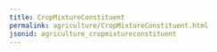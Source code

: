 ```yaml
---
title: CropMixtureConstituent
permalink: agriculture/CropMixtureConstituent.html
jsonid: agriculture_cropmixtureconstituent
---
```

